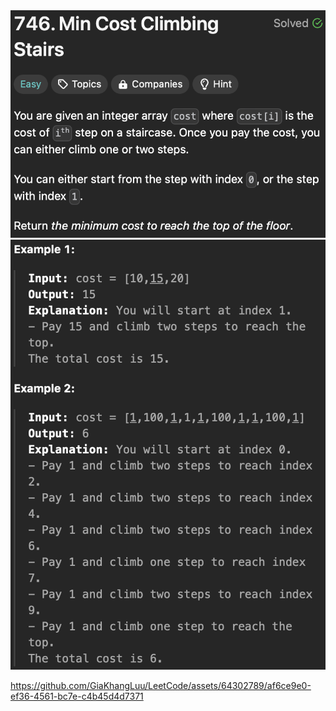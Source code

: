 <img width="565" alt="topic" src="./desc_min_cost_climbing_stairs.png">
<img width="565" alt="topic" src="./example_min_cost_climbing_stairs.png">


https://github.com/GiaKhangLuu/LeetCode/assets/64302789/af6ce9e0-ef36-4561-bc7e-c4b45d4d7371

